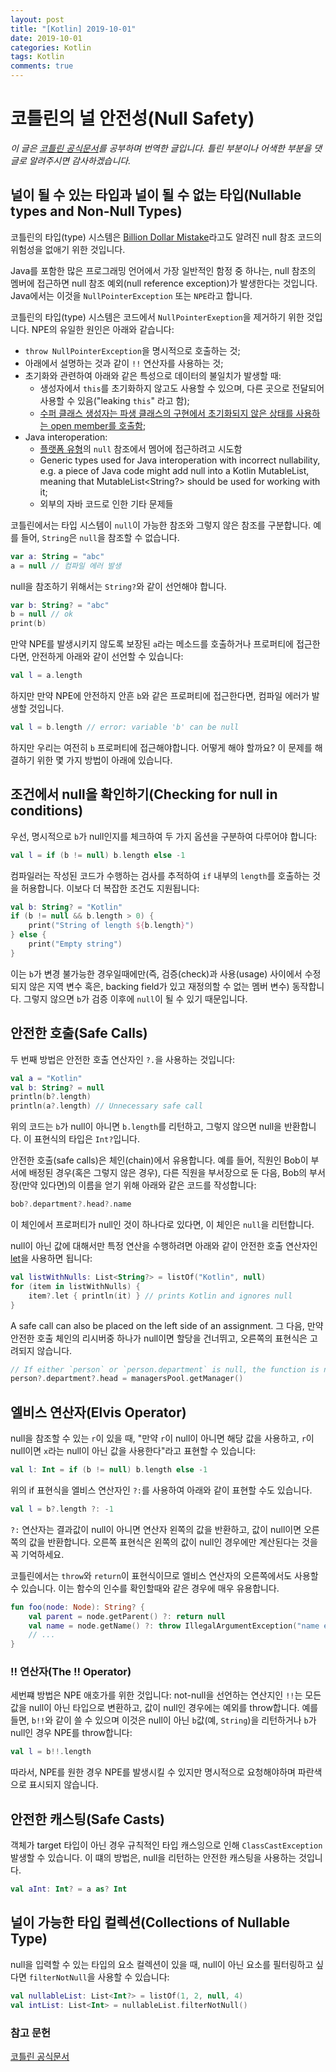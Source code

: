 ```yaml
---
layout: post
title: "[Kotlin] 2019-10-01"
date: 2019-10-01
categories: Kotlin
tags: Kotlin
comments: true
---
```


# 코틀린의 널 안전성(Null Safety)
*이 글은 [코틀린 공식문서](https://kotlinlang.org/docs/reference/null-safety.html)를 공부하며 번역한 글입니다. 틀린 부분이나 어색한 부분을 댓글로 알려주시면 감사하겠습니다.*

## 널이 될 수 있는 타입과 널이 될 수 없는 타입(Nullable types and Non-Null Types)
코틀린의 타입(type) 시스템은 [Billion Dollar Mistake](http://en.wikipedia.org/wiki/Tony_Hoare#Apologies_and_retractions)라고도 알려진 null 참조 코드의 위험성을 없애기 위한 것입니다.

Java를 포함한 많은 프로그래밍 언어에서 가장 일반적인 함정 중 하나는, null 참조의 멤버에 접근하면 null 참조 예외(null reference exception)가 발생한다는 것입니다. Java에서는 이것을 `NullPointerException` 또는 `NPE`라고 합니다.

코틀린의 타입(type) 시스템은 코드에서 `NullPointerExeption`을 제거하기 위한 것입니다. NPE의 유일한 원인은 아래와 같습니다:
- `throw NullPointerException`을 명시적으로 호출하는 것;
- 아래에서 설명하는 것과 같이 `!!` 연산자를 사용하는 것;
- 초기화와 관련하여 아래와 같은 특성으로 데이터의 불일치가 발생할 때:
  - 생성자에서 `this`를 초기화하지 않고도 사용할 수 있으며, 다른 곳으로 전달되어 사용할 수 있음("leaking `this`" 라고 함);
  - [수퍼 클래스 생성자는 파생 클래스의 구현에서 초기화되지 않은 상태를 사용하는 open member를 호출함]((https://kotlinlang.org/docs/reference/classes.html#derived-class-initialization-order));
- Java interoperation:
  - [플랫폼 유형](https://kotlinlang.org/docs/reference/java-interop.html#null-safety-and-platform-types)의 `null` 참조에서 멤어에 접근하려고 시도함
  - Generic types used for Java interoperation with incorrect nullability, e.g. a piece of Java code might add null into a Kotlin MutableList<String>, meaning that MutableList<String?> should be used for working with it;
  - 외부의 자바 코드로 인한 기타 문제들

코틀린에서는 타입 시스템이 `null`이 가능한 참조와 그렇지 않은 참조를 구분합니다. 예를 들어, `String`은 `null`을 참조할 수 없습니다.

```kotlin
var a: String = "abc"
a = null // 컴파일 에러 발생
```

null을 참조하기 위해서는 `String?`와 같이 선언해야 합니다.

```kotlin
var b: String? = "abc"
b = null // ok
print(b)
```

만약 NPE를 발생시키지 않도록 보장된 `a`라는 메소드를 호출하거나 프로퍼티에 접근한다면, 안전하게 아래와 같이 선언할 수 있습니다:

```kotlin
val l = a.length
```

하지만 만약 NPE에 안전하지 안흔 `b`와 같은 프로퍼티에 접근한다면, 컴파일 에러가 발생할 것입니다.

```kotlin
val l = b.length // error: variable 'b' can be null
```

하지만 우리는 여전히 `b` 프로퍼티에 접근해야합니다. 어떻게 해야 할까요? 이 문제를 해결하기 위한 몇 가지 방법이 아래에 있습니다.

## 조건에서 null을 확인하기(Checking for null in conditions)
우선, 명시적으로 `b`가 null인지를 체크하여 두 가지 옵션을 구분하여 다루어야 합니다:

```kotlin
val l = if (b != null) b.length else -1
```

컴파일러는 작성된 코드가 수행하는 검사를 추적하여 `if` 내부의 `length`를 호출하는 것을 허용합니다. 이보다 더 복잡한 조건도 지원됩니다:

```kotlin
val b: String? = "Kotlin"
if (b != null && b.length > 0) {
    print("String of length ${b.length}")
} else {
    print("Empty string")
}
```

이는 `b`가 변경 불가능한 경우일때에만(즉, 검증(check)과 사용(usage) 사이에서 수정되지 않은 지역 변수 혹은, backing field가 있고 재정의할 수 없는 멤버 변수) 동작합니다. 그렇지 않으면 `b`가 검증 이후에 `null`이 될 수 있기 때문입니다.

## 안전한 호출(Safe Calls)
두 번째 방법은 안전한 호출 연산자인 `?.`을 사용하는 것입니다:

```kotlin
val a = "Kotlin"
val b: String? = null
println(b?.length)
println(a?.length) // Unnecessary safe call
```

위의 코드는 `b`가 null이 아니면 `b.length`를 리턴하고, 그렇지 않으면 null을 반환합니다. 이 표현식의 타입은 `Int?`입니다.

안전한 호출(safe calls)은 체인(chain)에서 유용합니다. 예를 들어, 직원인 Bob이 부서에 배정된 경우(혹은 그렇지 않은 경우), 다른 직원을 부서장으로 둔 다음, Bob의 부서 장(만약 있다면)의 이름을 얻기 위해 아래와 같은 코드를 작성합니다:

```kotlin
bob?.department?.head?.name
```

이 체인에서 프로퍼티가 null인 것이 하나다로 있다면, 이 체인은 `null`을 리턴합니다.

null이 아닌 값에 대해서만 특정 연산을 수행하려면 아래와 같이 안전한 호출 연산자인 [let](https://kotlinlang.org/api/latest/jvm/stdlib/kotlin/let.html)을 사용하면 됩니다:


```kotlin
val listWithNulls: List<String?> = listOf("Kotlin", null)
for (item in listWithNulls) {
    item?.let { println(it) } // prints Kotlin and ignores null
}
```

A safe call can also be placed on the left side of an assignment. 그 다음, 만약 안전한 호출 체인의 리시버중 하나가 null이면 할당을 건너뛰고, 오른쪽의 표현식은 고려되지 않습니다.

```kotlin
// If either `person` or `person.department` is null, the function is not called:
person?.department?.head = managersPool.getManager()
```

## 엘비스 연산자(Elvis Operator)
null을 참조할 수 있는 `r`이 있을 때, "만약 `r`이 null이 아니면 해당 값을 사용하고, `r`이 null이면 `x`라는 null이 아닌 값을 사용한다"라고 표현할 수 있습니다:

```kotlin
val l: Int = if (b != null) b.length else -1
```

위의 if 표현식을 엘비스 연산자인 `?:`를 사용하여 아래와 같이 표현할 수도 있습니다.
```kotlin
val l = b?.length ?: -1
``` 

`?:` 연산자는 결과값이 null이 아니면 연산자 왼쪽의 값을 반환하고, 값이 null이면 오른쪽의 값을 반환합니다. 오른쪽 표현식은 왼쪽의 값이 null인 경우에만 계산된다는 것을 꼭 기억하세요.

코틀린에서는 `throw`와 `return`이 표현식이므로 엘비스 연산자의 오른쪽에서도 사용할 수 있습니다. 이는 함수의 인수를 확인할때와 같은 경우에 매우 유용합니다.

```kotlin
fun foo(node: Node): String? {
    val parent = node.getParent() ?: return null
    val name = node.getName() ?: throw IllegalArgumentException("name expected")
    // ...
}
```

### !! 연산자(The !! Operator)
세번쨰 방법은 NPE 애호가를 위한 것입니다: not-null을 선언하는 연산지인 `!!`는 모든 값을 null이 아닌 타입으로 변환하고, 값이 null인 경우에는 예외를 throw합니다. 예를 들면, `b!!`와 같이 쓸 수 있으며 이것은 null이 아닌 `b`값(예, `String`)을 리턴하거나 `b`가 null인 경우 NPE를 throw합니다:

```kotlin
val l = b!!.length
```

따라서, NPE를 원한 경우 NPE를 발생시킬 수 있지만 명시적으로 요청해야하며 파란색으로 표시되지 않습니다.

## 안전한 캐스팅(Safe Casts)
객체가 target 타입이 아닌 경우 규칙적인 타입 캐스잉으로 인해 `ClassCastException` 발생할 수 있습니다. 이 떄의 방법은, null을 리턴하는 안전한 캐스팅을 사용하는 것입니다.

```kotlin
val aInt: Int? = a as? Int
```

## 널이 가능한 타입 컬렉션(Collections of Nullable Type)
null을 입력할 수 있는 타입의 요소 컬렉션이 있을 때, null이 아닌 요소를 필터링하고 싶다면 `filterNotNull`을 사용할 수 있습니다:

```kotlin
val nullableList: List<Int?> = listOf(1, 2, null, 4)
val intList: List<Int> = nullableList.filterNotNull()
```

### 참고 문헌
[코틀린 공식문서](https://kotlinlang.org/docs/reference/null-safety.html)